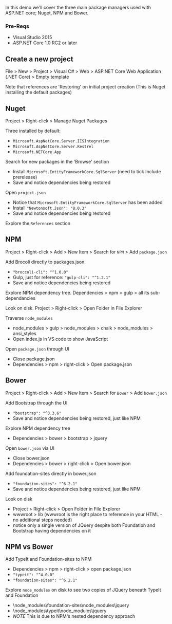 
In this demo we'll cover the three main package managers used with ASP.NET core; Nuget, NPM and Bower.

### Pre-Reqs

* Visual Studio 2015
* ASP.NET Core 1.0 RC2 or later

## Create a new project

File > New > Project > Visual C# > Web > ASP.NET Core Web Application (.NET Core) > Empty template

Note that references are 'Restoring' on initial project creation (This is Nuget installing the default packages)

## Nuget

Project > Right-click > Manage Nuget Packages

Three installed by default:

* `Microsoft.AspNetCore.Server.IISIntegration`
* `Microsoft.AspNetCore.Server.Kestrel`
* `Microsoft.NETCore.App`

Search for new packages in the 'Browse' section

* Install `Microsoft.EntityFrameworkCore.SqlServer` (need to tick Include prerelease)
* Save and notice dependencies being restored

Open `project.json`

* Notice that `Microsoft.EntityFrameworkCore.SqlServer` has been added
* Install `"Newtonsoft.Json": "8.0.3"`
* Save and notice dependencies being restored

Explore the `References` section

## NPM

Project > Right-click > Add > New Item > Search for `NPM` > Add `package.json`

Add Brocoli directly to packages.json

* `"broccoli-cli": "^1.0.0"`
* Gulp, just for reference: `"gulp-cli": "^1.2.1"`
* Save and notice dependencies being restored

Explore NPM dependency tree. Dependencies > npm > gulp > all its sub-dependancies

Look on disk. Project > Right-click > Open Folder in File Explorer

Traverse `node_modules`

* node_modules > gulp > node_modules > chalk > node_modules > ansi_styles
* Open index.js in VS code to show JavaScript

Open `package.json` through UI

* Close package.json
* Dependencies > npm > right-click > Open package.json

## Bower

Project > Right-click > Add > New Item > Search for `Bower` > Add `bower.json`

Add Bootstrap through the UI

* `"bootstrap": "^3.3.6"`
* Save and notice dependencies being restored, just like NPM

Explore NPM dependency tree

* Dependencies > bower > bootstrap > jquery

Open `bower.json` via UI

* Close bower.json
* Dependencies > bower > right-click > Open bower.json

Add foundation-sites directly in bower.json

* `"foundation-sites": "^6.2.1"`
* Save and notice dependencies being restored, just like NPM

Look on disk

* Project > Right-click > Open Folder in File Explorer
* wwwroot > lib (wwwroot is the right place to reference in your HTML - no additional steps needed)
* notice only a single version of JQuery despite both Foundation and Bootstrap having dependencies on it

## NPM vs Bower

Add TypeIt and Foundation-sites to NPM

* Dependencies > npm > right-click > open package.json
* `"typeit": "^4.0.0"`
* `"foundation-sites": "^6.2.1"`

Explore `node_modules` on disk to see two copies of JQuery beneath TypeIt and Foundation

* \node_modules\foundation-sites\node_modules\jquery
* \node_modules\typeit\node_modules\jquery
* _NOTE_ This is due to NPM's nested dependency approach

